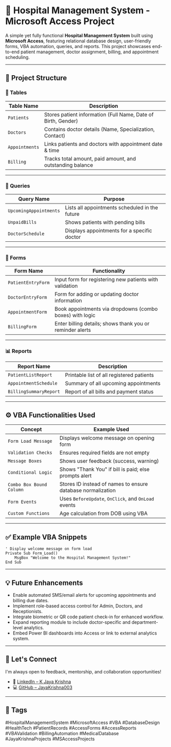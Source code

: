 # 💉 Hospital Management System - Microsoft Access Project

A simple yet fully functional **Hospital Management System** built using **Microsoft Access**, featuring relational database design, user-friendly forms, VBA automation, queries, and reports. This project showcases end-to-end patient management, doctor assignment, billing, and appointment scheduling.

---

## 📂 Project Structure

### 🧾 Tables

| Table Name     | Description                                                  |
|----------------|--------------------------------------------------------------|
| `Patients`     | Stores patient information (Full Name, Date of Birth, Gender) |
| `Doctors`      | Contains doctor details (Name, Specialization, Contact)      |
| `Appointments` | Links patients and doctors with appointment date & time      |
| `Billing`      | Tracks total amount, paid amount, and outstanding balance    |

---

### 🧮 Queries

| Query Name                | Purpose                                              |
|---------------------------|------------------------------------------------------|
| `UpcomingAppointments`    | Lists all appointments scheduled in the future       |
| `UnpaidBills`             | Shows patients with pending bills                    |
| `DoctorSchedule`          | Displays appointments for a specific doctor          |

---

### 📝 Forms

| Form Name           | Functionality                                               |
|---------------------|-------------------------------------------------------------|
| `PatientEntryForm`  | Input form for registering new patients with validation     |
| `DoctorEntryForm`   | Form for adding or updating doctor information              |
| `AppointmentForm`   | Book appointments via dropdowns (combo boxes) with logic    |
| `BillingForm`       | Enter billing details; shows thank you or reminder alerts  |

---

### 📊 Reports

| Report Name             | Description                                               |
|--------------------------|-----------------------------------------------------------|
| `PatientListReport`      | Printable list of all registered patients                 |
| `AppointmentSchedule`    | Summary of all upcoming appointments                      |
| `BillingSummaryReport`   | Report of all bills and payment status                    |

---

## ⚙️ VBA Functionalities Used

| Concept                  | Example Used                                              |
|--------------------------|-----------------------------------------------------------|
| `Form Load Message`      | Displays welcome message on opening form                  |
| `Validation Checks`      | Ensures required fields are not empty                     |
| `Message Boxes`          | Shows user feedback (success, warning)                    |
| `Conditional Logic`      | Shows "Thank You" if bill is paid; else prompts alert     |
| `Combo Box Bound Column` | Stores ID instead of names to ensure database normalization |
| `Form Events`            | Uses `BeforeUpdate`, `OnClick`, and `OnLoad` events       |
| `Custom Functions`       | Age calculation from DOB using VBA                        |

---

## ✅ Example VBA Snippets

```vba
' Display welcome message on form load
Private Sub Form_Load()
    MsgBox "Welcome to the Hospital Management System!"
End Sub
```
---

## 💡 Future Enhancements

- Enable automated SMS/email alerts for upcoming appointments and billing due dates.
- Implement role-based access control for Admin, Doctors, and Receptionists.
- Integrate biometric or QR code patient check-in for enhanced workflow.
- Expand reporting module to include doctor-specific and department-level analytics.
- Embed Power BI dashboards into Access or link to external analytics system.

---

## 🤝 Let's Connect

I'm always open to feedback, mentorship, and collaboration opportunities!

- 🔗 [LinkedIn – K Jaya Krishna](https://www.linkedin.com/in/jaya-krishna-k-b675a2229)
- 💻 [GitHub – JayaKrishna003](https://github.com/JayaKrishna003)

---
## 🔖 Tags

#HospitalManagementSystem #MicrosoftAccess #VBA #DatabaseDesign #HealthTech #PatientRecords #AccessForms #AccessReports #VBAValidation #BillingAutomation #MedicalDatabase #JayaKrishnaProjects #MSAccessProjects



